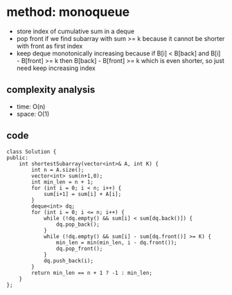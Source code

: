 # method: monoqueue
- store index of cumulative sum in a deque
- pop front if we find subarray with sum >= k because it cannot be shorter with front as first index
- keep deque monotonically increasing because if B[i] < B[back] and B[i] - B[front] >= k then B[back] - B[front] >= k which is even shorter, so just need keep increasing index

## complexity analysis
- time: O(n)
- space: O(1)

## code
```
class Solution {
public:
    int shortestSubarray(vector<int>& A, int K) {
        int n = A.size();
        vector<int> sum(n+1,0);
        int min_len = n + 1;
        for (int i = 0; i < n; i++) {
            sum[i+1] = sum[i] + A[i];
        }
        deque<int> dq;
        for (int i = 0; i <= n; i++) {
            while (!dq.empty() && sum[i] < sum[dq.back()]) {
                dq.pop_back();
            }
            while (!dq.empty() && sum[i] - sum[dq.front()] >= K) {
                min_len = min(min_len, i - dq.front());
                dq.pop_front();
            } 
            dq.push_back(i);
        }
        return min_len == n + 1 ? -1 : min_len;
    }
};
```
